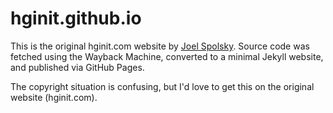 # hginit.github.io

This is the original hginit.com website by [Joel Spolsky](https://www.joelonsoftware.com/). Source code was fetched using the Wayback Machine, converted to a minimal Jekyll website, and published via GitHub Pages.

The copyright situation is confusing, but I'd love to get this on the original website (hginit.com).
